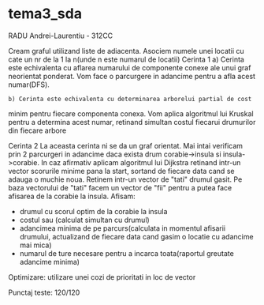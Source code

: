 # tema3_sda
RADU Andrei-Laurentiu - 312CC

Cream graful utilizand liste de adiacenta. Asociem numele unei locatii
cu cate un nr de la 1 la n(unde n este numarul de locatii)
Cerinta 1
	a) Cerinta este echivalenta cu aflarea numarului de componente conexe
ale unui graf neorientat ponderat. Vom face o parcurgere in adancime
pentru a afla acest numar(DFS).

	b) Cerinta este echivalenta cu determinarea arborelui partial de cost
minim pentru fiecare componenta conexa. Vom aplica algoritmul lui Kruskal
pentru a determina acest numar, retinand simultan costul fiecarui drumurilor
din fiecare arbore

Cerinta 2
	La aceasta cerinta ni se da un graf orientat.
	Mai intai verificam prin 2 parcurgeri in adancime daca exista drum
corabie->insula si insula->corabie. In caz afirmativ aplicam algoritmul
lui Dijkstra retinand intr-un vector scorurile minime pana la start,
sortand de fiecare data cand se adauga o muchie noua. Retinem intr-un vector
de "tati" drumul gasit. Pe baza vectorului de "tati" facem un vector de "fii"
pentru a putea face afisarea de la corabie la insula.
Afisam:
- drumul cu scorul optim de la corabie la insula
- costul sau (calculat simultan cu drumul)
- adancimea minima de pe parcurs(calculata in momentul afisarii drumului,
actualizand de fiecare data cand gasim o locatie cu adancime mai mica)
- numarul de ture necesare pentru a incarca toata(raportul greutate
adancime minima)

Optimizare: utilizare unei cozi de prioritati in loc de vector

Punctaj teste: 120/120
